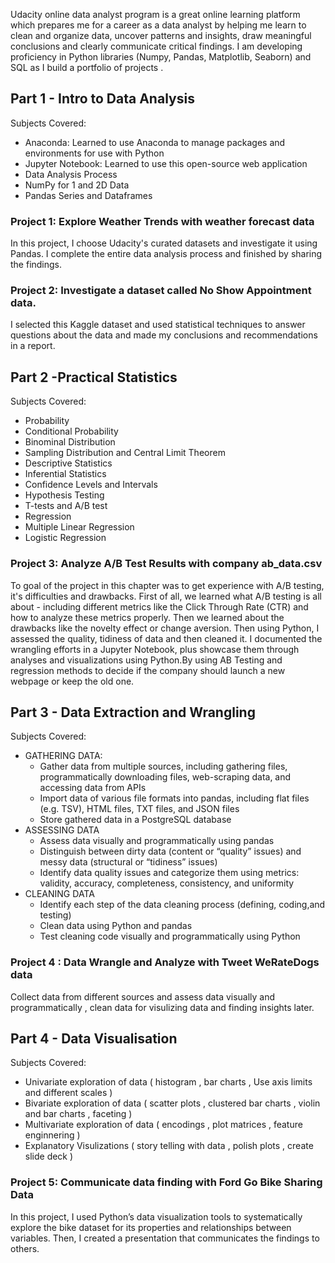Udacity online data analyst program is a great online learning platform which prepares me for a career as a data analyst by helping me learn to clean and organize data, uncover patterns and insights, draw meaningful conclusions and clearly communicate critical findings. I am developing proficiency in Python libraries (Numpy, Pandas, Matplotlib, Seaborn) and SQL as I build a portfolio of projects .

## Part 1 - Intro to Data Analysis
Subjects Covered:

- Anaconda: Learned to use Anaconda to manage packages and environments for use with Python
- Jupyter Notebook: Learned to use this open-source web application
- Data Analysis Process
- NumPy for 1 and 2D Data
- Pandas Series and Dataframes
### Project 1: Explore Weather Trends with weather forecast data
In this project, I choose Udacity's curated datasets and investigate it using Pandas. I complete the entire data analysis process and finished by sharing the findings.

### Project 2: Investigate a dataset called No Show Appointment data.
I selected this Kaggle dataset and used statistical techniques to answer questions about the data and made my conclusions and recommendations in a report.

## Part 2 -Practical Statistics
Subjects Covered:

- Probability
- Conditional Probability
- Binominal Distribution
- Sampling Distribution and Central Limit Theorem
- Descriptive Statistics
- Inferential Statistics
- Confidence Levels and Intervals
- Hypothesis Testing
- T-tests and A/B test
- Regression
- Multiple Linear Regression
- Logistic Regression
### Project 3: Analyze A/B Test Results with company ab_data.csv
To goal of the project in this chapter was to get experience with A/B testing, it's difficulties and drawbacks. First of all, we learned what A/B testing is all about - including different metrics like the Click Through Rate (CTR) and how to analyze these metrics properly. Then we learned about the drawbacks like the novelty effect or change aversion. Then using Python, I assessed the quality, tidiness of data and then cleaned it. I documented the wrangling efforts in a Jupyter Notebook, plus showcase them through analyses and visualizations using Python.By using AB Testing and regression methods to decide if the company should launch a new webpage or keep the old one.

## Part 3 - Data Extraction and Wrangling
Subjects Covered:

- GATHERING DATA:
    * Gather data from multiple sources, including gathering files, programmatically downloading files, web-scraping data, and accessing data from APIs
    * Import data of various file formats into pandas, including flat files (e.g. TSV), HTML files, TXT files, and JSON files
    * Store gathered data in a PostgreSQL database
- ASSESSING DATA
    * Assess data visually and programmatically using pandas
    * Distinguish between dirty data (content or “quality” issues) and messy data (structural or “tidiness” issues)
    * Identify data quality issues and categorize them using metrics: validity, accuracy, completeness, consistency, and uniformity
- CLEANING DATA
    * Identify each step of the data cleaning process (defining, coding,and testing)
    * Clean data using Python and pandas
    * Test cleaning code visually and programmatically using Python
### Project 4 : Data Wrangle and Analyze with Tweet WeRateDogs data
Collect data from different sources and assess data visually and programmatically , clean data for visulizing data and finding insights later.

## Part 4 - Data Visualisation
Subjects Covered:

- Univariate exploration of data ( histogram , bar charts , Use axis limits and different scales )
- Bivariate exploration of data ( scatter plots , clustered bar charts , violin and bar charts , faceting )
- Multivariate exploration of data ( encodings , plot matrices , feature enginnering )
- Explanatory Visulizations ( story telling with data , polish plots , create slide deck )

### Project 5: Communicate data finding with Ford Go Bike Sharing Data
In this project, I used Python’s data visualization tools to systematically explore the bike dataset for its properties and relationships between variables. Then, I created a presentation that communicates the findings to others.
